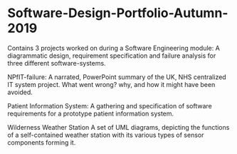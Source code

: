 # Software-Design-Portfolio-Autumn-2019
Contains 3 projects worked on during a Software Engineering module: A diagrammatic design, requirement specification and failure analysis for three different software-systems.

NPfIT-failure:
A narrated, PowerPoint summary of the UK, NHS centralized IT system project. What went wrong? why, and how it might have been avoided. 

Patient Information System:
A gathering and specification of software requirements for a prototype patient information system.

Wilderness Weather Station
A set of UML diagrams, depicting the functions of a self-contained weather station with its various types of sensor components forming it.
